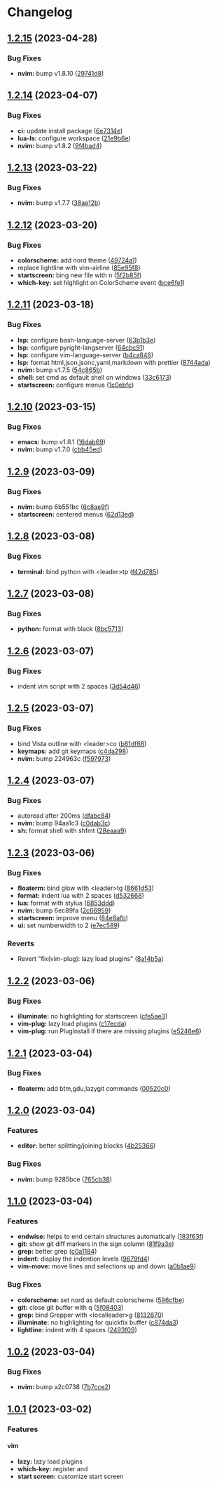 # Changelog

## [1.2.15](https://github.com/xuchengpeng/dotfiles/compare/v1.2.14...v1.2.15) (2023-04-28)


### Bug Fixes

* **nvim:** bump v1.8.10 ([29741d8](https://github.com/xuchengpeng/dotfiles/commit/29741d874cb7aa69af877b32bbd78c4b07502c8d))

## [1.2.14](https://github.com/xuchengpeng/dotfiles/compare/v1.2.13...v1.2.14) (2023-04-07)


### Bug Fixes

* **ci:** update install package ([6e7314e](https://github.com/xuchengpeng/dotfiles/commit/6e7314e09de5e8d1dd92f3d43480508e4ebd650a))
* **lua-ls:** configure workspace ([21e9b6e](https://github.com/xuchengpeng/dotfiles/commit/21e9b6e7261a2b11fda2f344cff57ac96fd75063))
* **nvim:** bump v1.8.2 ([9f4bad4](https://github.com/xuchengpeng/dotfiles/commit/9f4bad47c2222f0ab744e53ca3129a4d3196b99b))

## [1.2.13](https://github.com/xuchengpeng/dotfiles/compare/v1.2.12...v1.2.13) (2023-03-22)


### Bug Fixes

* **nvim:** bump v1.7.7 ([38ae12b](https://github.com/xuchengpeng/dotfiles/commit/38ae12b3af48bc7211c850bba9059c03e058831c))

## [1.2.12](https://github.com/xuchengpeng/dotfiles/compare/v1.2.11...v1.2.12) (2023-03-20)


### Bug Fixes

* **colorscheme:** add nord theme ([49724a1](https://github.com/xuchengpeng/dotfiles/commit/49724a1a62171defaf426e83e3024c10adbd9cb4))
* replace lightline with vim-airline ([85e95f8](https://github.com/xuchengpeng/dotfiles/commit/85e95f8804b7271299aa1f7369e2c4afb047dbe7))
* **startscreen:** bing new file with n ([5f2b85f](https://github.com/xuchengpeng/dotfiles/commit/5f2b85febb02088519f71d58f8fafe357df69460))
* **which-key:** set highlight on ColorScheme event ([bce6fe1](https://github.com/xuchengpeng/dotfiles/commit/bce6fe1818636b9b7fb4c0aa3485d7600545e180))

## [1.2.11](https://github.com/xuchengpeng/dotfiles/compare/v1.2.10...v1.2.11) (2023-03-18)


### Bug Fixes

* **lsp:** configure bash-language-server ([63b1b3e](https://github.com/xuchengpeng/dotfiles/commit/63b1b3e988ea5bb804016a37bfc471d7249bec69))
* **lsp:** configure pyright-langserver ([64cbc91](https://github.com/xuchengpeng/dotfiles/commit/64cbc9112c60a3ff9252d6e5ec96b5e85fdfdc41))
* **lsp:** configure vim-language-server ([b4ca846](https://github.com/xuchengpeng/dotfiles/commit/b4ca846753005d260d0dae7885c8d325c67b2432))
* **lsp:** format html,json,jsonc,yaml,markdown with prettier ([8744ada](https://github.com/xuchengpeng/dotfiles/commit/8744adac9b55f8ffa62e82680a00967bbae3c58f))
* **nvim:** bump v1.7.5 ([54c865b](https://github.com/xuchengpeng/dotfiles/commit/54c865bdb249aefbba90fb0b9f7cf7faf1ba1a17))
* **shell:** set cmd as default shell on windows ([33c6173](https://github.com/xuchengpeng/dotfiles/commit/33c617357719ed477b7eaf448267b2b5bc91a063))
* **startscreen:** configure menus ([1c0ebfc](https://github.com/xuchengpeng/dotfiles/commit/1c0ebfce076d2e3df49429f4bc9be3a031c1c915))

## [1.2.10](https://github.com/xuchengpeng/dotfiles/compare/v1.2.9...v1.2.10) (2023-03-15)


### Bug Fixes

* **emacs:** bump v1.8.1 ([16dab69](https://github.com/xuchengpeng/dotfiles/commit/16dab6964e34a076ade4f48e5ca1daebbdab3215))
* **nvim:** bump v1.7.0 ([cbb45ed](https://github.com/xuchengpeng/dotfiles/commit/cbb45edd57aabc1d8a67a9b13571b0794d2c767f))

## [1.2.9](https://github.com/xuchengpeng/dotfiles/compare/v1.2.8...v1.2.9) (2023-03-09)


### Bug Fixes

* **nvim:** bump 6b551bc ([6c8ae9f](https://github.com/xuchengpeng/dotfiles/commit/6c8ae9f86432d5568ba8d80a5ab24dca476ad865))
* **startscreen:** centered menus ([62d13ed](https://github.com/xuchengpeng/dotfiles/commit/62d13edb21fd4e3d271add6222e639324e1aa41f))

## [1.2.8](https://github.com/xuchengpeng/dotfiles/compare/v1.2.7...v1.2.8) (2023-03-08)


### Bug Fixes

* **terminal:** bind python with &lt;leader&gt;tp ([f42d785](https://github.com/xuchengpeng/dotfiles/commit/f42d785fa10a75c7de9c131b2190a678760323fd))

## [1.2.7](https://github.com/xuchengpeng/dotfiles/compare/v1.2.6...v1.2.7) (2023-03-08)


### Bug Fixes

* **python:** format with black ([8bc5713](https://github.com/xuchengpeng/dotfiles/commit/8bc5713423e23f9f0a90e7bfc4f235ab4a0cd2b5))

## [1.2.6](https://github.com/xuchengpeng/dotfiles/compare/v1.2.5...v1.2.6) (2023-03-07)


### Bug Fixes

* indent vim script with 2 spaces ([3d54d46](https://github.com/xuchengpeng/dotfiles/commit/3d54d463c0913b2cc570f75b92906dbd4b833f3f))

## [1.2.5](https://github.com/xuchengpeng/dotfiles/compare/v1.2.4...v1.2.5) (2023-03-07)


### Bug Fixes

* bind Vista outline with &lt;leader&gt;co ([b81df68](https://github.com/xuchengpeng/dotfiles/commit/b81df6863aaf556d0905a15e3ce975a753b4b191))
* **keymaps:** add git keymaps ([c4da298](https://github.com/xuchengpeng/dotfiles/commit/c4da29860a20ca70f85b55b2ab2b56d930760527))
* **nvim:** bump 224963c ([f597973](https://github.com/xuchengpeng/dotfiles/commit/f5979737ec8e93ef6342053d97612ddff7b9e804))

## [1.2.4](https://github.com/xuchengpeng/dotfiles/compare/v1.2.3...v1.2.4) (2023-03-07)


### Bug Fixes

* autoread after 200ms ([dfabc84](https://github.com/xuchengpeng/dotfiles/commit/dfabc841d0b8392270cb81d27c704219da3ae741))
* **nvim:** bump 94aa1c3 ([c0dab3c](https://github.com/xuchengpeng/dotfiles/commit/c0dab3c794bc71b8fbba2f497c81d7cd83f8d636))
* **sh:** format shell with shfmt ([28eaaa9](https://github.com/xuchengpeng/dotfiles/commit/28eaaa9241a07bb5af0ef8b7e21d9a9b42574aff))

## [1.2.3](https://github.com/xuchengpeng/dotfiles/compare/v1.2.2...v1.2.3) (2023-03-06)


### Bug Fixes

* **floaterm:** bind glow with &lt;leader&gt;tg ([8661d53](https://github.com/xuchengpeng/dotfiles/commit/8661d531e6a24b7e0f1b1cdaf8978944f34e8614))
* **format:** indent lua with 2 spaces ([d532668](https://github.com/xuchengpeng/dotfiles/commit/d5326681642a445432b1fd3709f7f6eb5f5ddead))
* **lua:** format with stylua ([6853ddd](https://github.com/xuchengpeng/dotfiles/commit/6853ddd60ae376f01d62d79c72ce48aae10d8693))
* **nvim:** bump 6ec89fa ([2c66959](https://github.com/xuchengpeng/dotfiles/commit/2c66959a1005937b3049e94599e2ef6570284a1b))
* **startscreen:** improve menu ([84e8afb](https://github.com/xuchengpeng/dotfiles/commit/84e8afb783dd3e5e414df16c53fa283af8028eac))
* **ui:** set numberwidth to 2 ([e7ec589](https://github.com/xuchengpeng/dotfiles/commit/e7ec589dbd8aa64d1ba81fdbbc4626ec57e874c3))


### Reverts

* Revert "fix(vim-plug): lazy load plugins" ([8a14b5a](https://github.com/xuchengpeng/dotfiles/commit/8a14b5a81d74e9aa7831971c876612ee0f4a1a59))

## [1.2.2](https://github.com/xuchengpeng/dotfiles/compare/v1.2.1...v1.2.2) (2023-03-06)


### Bug Fixes

* **illuminate:** no highlighting for startscreen ([cfe5ae3](https://github.com/xuchengpeng/dotfiles/commit/cfe5ae3de9041978f1bed7603d0092b629e7ad33))
* **vim-plug:** lazy load plugins ([c17ecda](https://github.com/xuchengpeng/dotfiles/commit/c17ecdab24756bfe63498d1ed479294a038e306e))
* **vim-plug:** run PlugInstall if there are missing plugins ([e5246e6](https://github.com/xuchengpeng/dotfiles/commit/e5246e6ccec46ac4f997e31f425fbacc5cec8952))

## [1.2.1](https://github.com/xuchengpeng/dotfiles/compare/v1.2.0...v1.2.1) (2023-03-04)


### Bug Fixes

* **floaterm:** add btm,gdu,lazygit commands ([00520c0](https://github.com/xuchengpeng/dotfiles/commit/00520c0ab39d52aba0d32e9e328ed5803fbf4b98))

## [1.2.0](https://github.com/xuchengpeng/dotfiles/compare/v1.1.0...v1.2.0) (2023-03-04)


### Features

* **editor:** better splitting/joining blocks ([4b25366](https://github.com/xuchengpeng/dotfiles/commit/4b25366295af6adfe2c8538ac39ffedc3c716629))


### Bug Fixes

* **nvim:** bump 9285bce ([765cb38](https://github.com/xuchengpeng/dotfiles/commit/765cb38009c4195347fe5bdbf4d3c69f98e1c22d))

## [1.1.0](https://github.com/xuchengpeng/dotfiles/compare/v1.0.2...v1.1.0) (2023-03-04)


### Features

* **endwise:** helps to end certain structures automatically ([183f63f](https://github.com/xuchengpeng/dotfiles/commit/183f63f6dd38497a1f203d1a236947e4824a872a))
* **git:** show git diff markers in the sign column ([81f9a3e](https://github.com/xuchengpeng/dotfiles/commit/81f9a3e3cb3e23c8c4077781497e9eefa4e981df))
* **grep:** better grep ([c0a1184](https://github.com/xuchengpeng/dotfiles/commit/c0a1184067ff3c52a08d975313db19de7044c94e))
* **indent:** display the indention levels ([9679fd4](https://github.com/xuchengpeng/dotfiles/commit/9679fd49534a7407ffa18cbb59c43d356a989c5e))
* **vim-move:** move lines and selections up and down ([a0b1ae9](https://github.com/xuchengpeng/dotfiles/commit/a0b1ae9e1905c11f8bf4e72a1b43d3c779e6c656))


### Bug Fixes

* **colorscheme:** set nord as default colorscheme ([596cfbe](https://github.com/xuchengpeng/dotfiles/commit/596cfbec95ba57ef2a5b918e9f7c8614324e5975))
* **git:** close git buffer with q ([5f08403](https://github.com/xuchengpeng/dotfiles/commit/5f084030fcb5da78c9b79397a5cfd5677dfcc424))
* **grep:** bind Grepper with &lt;localleader&gt;g ([8132870](https://github.com/xuchengpeng/dotfiles/commit/8132870c45e5910f8d6ce113bc9d13420ea0e263))
* **illuminate:** no highlighting for quickfix buffer ([c874da3](https://github.com/xuchengpeng/dotfiles/commit/c874da3ca085d1a59139a92f702c6a364af90b38))
* **lightline:** indent with 4 spaces ([2493f09](https://github.com/xuchengpeng/dotfiles/commit/2493f0942d32d439eb7c1887fc04ce0d72a3f3aa))

## [1.0.2](https://github.com/xuchengpeng/dotfiles/compare/v1.0.1...v1.0.2) (2023-03-04)


### Bug Fixes

* **nvim:** bump a2c0738 ([7b7cce2](https://github.com/xuchengpeng/dotfiles/commit/7b7cce2abf64e88f5832b04f5791bcfe4205b583))

## [1.0.1](https://github.com/xuchengpeng/nvim/compare/v1.0.0...v1.1.1) (2023-03-02)


### Features

#### vim

* **lazy:** lazy load plugins
* **which-key:** register <leader> and <localleader>
* **start screen:** customize start screen
